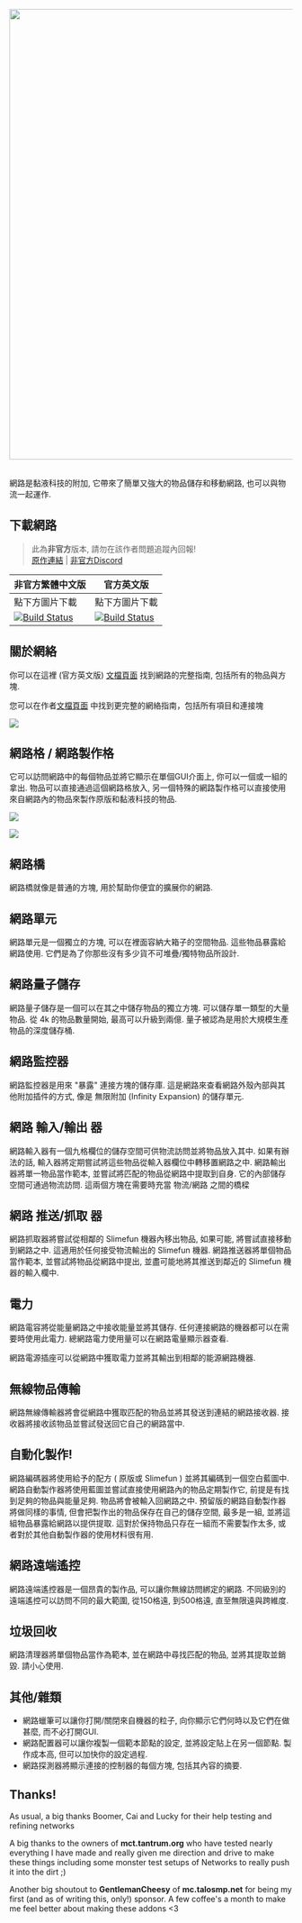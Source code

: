 <p align="center">
<img width="800" src="https://github.com/Sefiraat/Networks/blob/master/images/logo/logo.svg"><br><br>
</p>

網路是黏液科技的附加, 它帶來了簡單又強大的物品儲存和移動網路, 也可以與物流一起運作.

## 下載網路

> 此為**非官方**版本, 請勿在該作者問題追蹤內回報! <br>
> [原作連結](https://github.com/Sefiraat/Networks) | [非官方Discord](https://discord.gg/GF4CwjFXT9)

| 非官方繁體中文版 | 官方英文版 |
| -------- | -------- |
| 點下方圖片下載 | 點下方圖片下載 |
| [![Build Status](https://xMikux.github.io/builds/SlimeTraditionalTranslation/Networks/master/badge.svg)](https://xMikux.github.io/builds/SlimeTraditionalTranslation/Networks/master) | [![Build Status](https://thebusybiscuit.github.io/builds/Sefiraat/Networks/master/badge.svg)](https://thebusybiscuit.github.io/builds/Sefiraat/Networks/master) |

## 關於網絡

你可以在這裡 (官方英文版) [文檔頁面](https://sefiraat.gitbook.io/docs/) 找到網路的完整指南, 包括所有的物品與方塊.

您可以在作者[文檔頁面](https://sefiraat.gitbook.io/docs/) 中找到更完整的網絡指南，包括所有項目和連接塊 

![](https://github.com/Sefiraat/Networks/blob/master/images/wiki/setup.png?raw=true) 

## 網路格 / 網路製作格

它可以訪問網路中的每個物品並將它顯示在單個GUI介面上, 你可以一個或一組的拿出. 物品可以直接通過這個網路格放入, 另一個特殊的網路製作格可以直接使用來自網路內的物品來製作原版和黏液科技的物品.

![](https://github.com/Sefiraat/Networks/blob/master/images/wiki/grid.png?raw=true)

![](https://github.com/Sefiraat/Networks/blob/master/images/wiki/grid_crafting.png?raw=true)

## 網路橋

網路橋就像是普通的方塊, 用於幫助你便宜的擴展你的網路.

## 網路單元

網路單元是一個獨立的方塊, 可以在裡面容納大箱子的空間物品.
這些物品暴露給網路使用. 它們是為了你那些沒有多少貨不可堆疊/獨特物品所設計.

## 網路量子儲存

網路量子儲存是一個可以在其之中儲存物品的獨立方塊. 可以儲存單一類型的大量物品.
從 4k 的物品數量開始, 最高可以升級到兩億. 量子被認為是用於大規模生產物品的深度儲存桶.

## 網路監控器

網路監控器是用來 "暴露" 連接方塊的儲存庫. 這是網路來查看網路外殼內部與其他附加插件的方式,
像是 無限附加 (Infinity Expansion) 的儲存單元.

## 網路 輸入/輸出 器

網路輸入器有一個九格欄位的儲存空間可供物流訪問並將物品放入其中.
如果有辦法的話, 輸入器將定期嘗試將這些物品從輸入器欄位中轉移置網路之中.
網路輸出器將單一物品當作範本, 並嘗試將匹配的物品從網路中提取到自身. 它的內部儲存空間可通過物流訪問.
這兩個方塊在需要時充當 物流/網路 之間的橋樑

## 網路 推送/抓取 器

網路抓取器將嘗試從相鄰的 Slimefun 機器內移出物品,
如果可能, 將嘗試直接移動到網路之中. 這適用於任何接受物流輸出的 Slimefun 機器.
網路推送器將單個物品當作範本, 並嘗試將物品從網路中提出,
並盡可能地將其推送到鄰近的 Slimefun 機器的輸入欄中.

## 電力

網路電容將從能量網路之中接收能量並將其儲存. 任何連接網路的機器都可以在需要時使用此電力.
總網路電力使用量可以在網路電量顯示器查看.

網路電源插座可以從網路中獲取電力並將其輸出到相鄰的能源網路機器.

## 無線物品傳輸

網路無線傳輸器將會從網路中獲取匹配的物品並將其發送到連結的網路接收器.
接收器將接收該物品並嘗試發送回它自己的網路當中.

## 自動化製作!

網路編碼器將使用給予的配方 ( 原版或 Slimefun ) 並將其編碼到一個空白藍圖中.
網路自動製作器將使用藍圖並嘗試直接使用網路內的物品定期製作它,
前提是有找到足夠的物品與能量足夠. 物品將會被輸入回網路之中.
預留版的網路自動製作器將做同樣的事情, 但會把製作出的物品保存在自己的儲存空間,
最多是一組, 並將這組物品暴露給網路以提供提取. 這對於保持物品只存在一組而不需要製作太多,
或者對於其他自動製作器的使用材料很有用.

## 網路遠端遙控

網路遠端遙控器是一個昂貴的製作品, 可以讓你無線訪問綁定的網路.
不同級別的遠端遙控可以訪問不同的最大範圍, 從150格遠, 到500格遠, 直至無限遠與跨維度.

## 垃圾回收

網路清理器將單個物品當作為範本, 並在網路中尋找匹配的物品,
並將其提取並銷毀. 請小心使用.

## 其他/雜類

- 網路蠟筆可以讓你打開/關閉來自機器的粒子, 向你顯示它們何時以及它們在做甚麼, 而不必打開GUI.
- 網路配置器可以讓你複製一個範本節點的設定, 並將設定貼上在另一個節點. 製作成本高, 但可以加快你的設定過程.
- 網路探測器將顯示連接的控制器的每個方塊, 包括其內容的摘要.

## Thanks!

As usual, a big thanks Boomer, Cai and Lucky for their help testing and refining networks

A big thanks to the owners of **mct.tantrum.org** who have tested nearly everything I have made and really given me
direction and drive to make these things including some monster test setups of Networks to really push it into the dirt
;)

Another big shoutout to **GentlemanCheesy** of **mc.talosmp.net** for being my first (and as of writing this, only!)
sponsor. A few coffee's a month to make me feel better about making these addons <3

